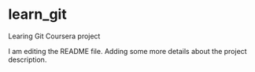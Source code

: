 # learn_git
Learing Git Coursera project

I am editing the README file. Adding some more details about the project description.
